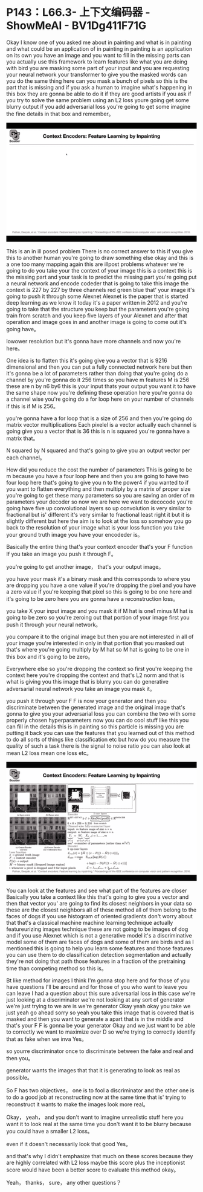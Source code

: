 # P143：L66.3- 上下文编码器 - ShowMeAI - BV1Dg411F71G

Okay I know one of you asked me about in painting and what is in painting and what could be an application of in painting in painting is an application on its own you have an image and you want to fill in the missing parts can you actually use this framework to learn features like what you are doing with bird you are masking some part of your input and you are requesting your neural network your transformer to give you the masked words can you do the same thing here can you mask a bunch of pixels so this is the part that is missing and if you ask a human to imagine what's happening in this box they are gonna be able to do it if they are good artists if you ask if you try to solve the same problem using an L2 loss youre going get some blurry output if you add adversarial loss you're going to get some imagine the fine details in that box and remember。



![](img/1f06a218493f5f38fac32843173be7c6_1.png)

This is an in ill posed problem There is no correct answer to this if you give this to another human you're going to draw something else okay and this is a one too many mapping again this are illpost problems whatever we're going to do you take your the context of your image this is a context this is the missing part and your task is to predict the missing part you're going put a neural network and encode codeder that is going to take this image the context is 227 by 227 by three channels red green blue that' your image it's going to push it through some Alexnet Alexnet is the paper that is started deep learning as we know it today it's a paper written in 2012 and you're going to take that the structure you keep but the parameters you're going train from scratch and you keep five layers of your Alexnet and after that operation and image goes in and another image is going to come out it's going have。

lowower resolution but it's gonna have more channels and now you're here。

 One idea is to flatten this it's going give you a vector that is 9216 dimensional and then you can put a fully connected network here but then it's gonna be a lot of parameters rather than doing that you're going do a channel by you're gonna do it 256 times so you have m features M is 256 these are n by n6 by6 this is your input thats your output you want it to have the same shape now you're defining these operation here you're gonna do a channel wise you're going do a for loop here on your number of channels if this is if M is 256。

 you're gonna have a for loop that is a size of 256 and then you're going do matrix vector multiplications Each pixelel is a vector actually each channel is going give you a vector that is 36 this is n is squared you're gonna have a matrix that。

N squared by N squared and that's going to give you an output vector per each channel。

 How did you reduce the cost the number of parameters This is going to be m because you have a four loop here and then you are going to have two four loop here that's going to give you n to the power4 if you wanted to if you want to flatten everything and then multiply by a matrix of proper size you're going to get these many parameters so you are saving an order of m parameters your decoder so now we are here we want to decocode you're going have five up convolutional layers so up convolution is very similar to fractional but is' different it's very similar to fractional least right it but it is slightly different but here the aim is to look at the loss so somehow you go back to the resolution of your image what is your loss function you take your ground truth image you have your encodeder is。

Basically the entire thing that's your context encoder that's your F function If you take an image you push it through F。

 you're going to get another image， that's your output image。

 you have your mask it's a binary mask and this corresponds to where you are dropping you have a one value if you're dropping the pixel and you have a zero value if you're keeping that pixel so this is going to be one here and it's going to be zero here you are gonna have a reconstruction loss。

 you take X your input image and you mask it if M hat is one1 minus M hat is going to be zero so you're zeroing out that portion of your image first you push it through your neural network。

 you compare it to the original image but then you are not interested in all of your image you're interested in only in that portion that you masked out that's where you're going multiply by M hat so M hat is going to be one in this box and it's going to be zero。

Everywhere else so you're dropping the context so first you're keeping the context here you're dropping the context and that's L2 norm and that is what is giving you this image that is blurry you can do generative adversarial neural network you take an image you mask it。

 you push it through your F F is now your generator and then you discriminate between the generated image and the original image that's gonna to give you your adversarial loss you can combine the two with some properly chosen hyperparameters now you can do cool stuff like this you can fill in the details this is in painting so this particle is missing you are putting it back you can use the features that you learned out of this method to do all sorts of things like classification etc but how do you measure the quality of such a task there is the signal to noise ratio you can also look at mean L2 loss mean one loss etc。



![](img/1f06a218493f5f38fac32843173be7c6_3.png)

You can look at the features and see what part of the features are closer Basically you take a context like this that's going to give you a vector and then that vector you' are going to find its closest neighbors in your data so these are the closest neighbors all of these method all of them belong to the faces of dogs if you use histogram of oriented gradients don't worry about that that's a classical machine machine learning technique actually featureurizing images technique these are not going to be images of dog and if you use Alexnet which is not a generative model it's a discriminative model some of them are faces of dogs and some of them are birds and as I mentioned this is going to help you learn some features and those features you can use them to do classification detection segmentation and actually they're not doing that path those features in a fraction of the pretraining time than competing method so this is。

Bt like method for images I think I'm gonna stop here and for those of you have questions I'll be around and for those of you who want to leave you can leave I had a question about this sure adversarial loss in this case we're just looking at a discriminator we're not looking at any sort of generator we're just trying to we are is we're generator Okay yeah okay you take we just yeah go ahead sorry so yeah you take this image that is covered that is masked and then you want to generate a apart that is in the middle and that's your F F is gonna be your generator Okay and we just want to be able to correctly we want to maximize over D so we're trying to correctly identify that as fake when we inva Yes。

 so yourre discriminator once to discriminate between the fake and real and then you。

generator wants the images that that it is generating to look as real as possible。

So F has two objectives， one is to fool a discriminator and the other one is to do a good job at reconstructing now at the same time that is' trying to reconstruct it wants to make the images look more real。

Okay， yeah， and you don't want to imagine unrealistic stuff here you want it to look real at the same time you don't want it to be blurry because you could have a smaller L2 loss。

 even if it doesn't necessarily look that good Yes。

 and that's why I didn't emphasize that much on these scores because they are highly correlated with L2 loss maybe this score plus the inceptionist score would have been a better score to evaluate this method okay。

Yeah， thanks， sure， any other questions？